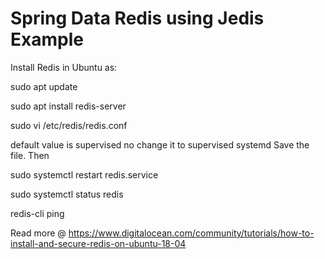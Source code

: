 # Spring Data Redis using Jedis Example

Install Redis in Ubuntu as:  

sudo apt update

sudo apt install redis-server

sudo vi /etc/redis/redis.conf

default value is supervised no change it to supervised systemd
Save the file. Then  

sudo systemctl restart redis.service  

sudo systemctl status redis  

redis-cli
ping

Read more @ https://www.digitalocean.com/community/tutorials/how-to-install-and-secure-redis-on-ubuntu-18-04
  
 